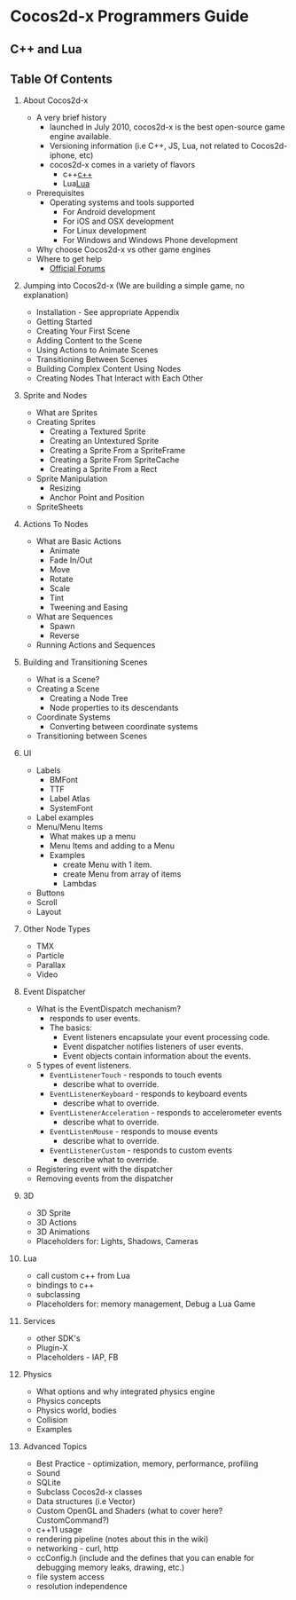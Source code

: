 # Cocos2d-x Programmers Guide
## C++ and Lua

## Table Of Contents

1. About Cocos2d-x
    * A very brief history
        * launched in July 2010, cocos2d-x is the best open-source game engine available. 
        * Versioning information (i.e C++, JS, Lua, not related to Cocos2d-iphone, etc)
         * cocos2d-x comes in a variety of flavors
             * c++[c++](http://www.cocos2d-x.org/products#cocos2dx)
		     * Lua[Lua](http://www.cocos2d-x.org/products#cocos2dx-lua)
    *  Prerequisites
	      * Operating systems and tools supported
	          * For Android development
	          * For iOS and OSX development
	          * For Linux development
	          * For Windows and Windows Phone development 
    * Why choose Cocos2d-x vs other game engines
    * Where to get help
         * [Official Forums](http://http://discuss.cocos2d-x.org)
            
2. Jumping into Cocos2d-x (We are building a simple game, no explanation)
    * Installation - See appropriate Appendix
    * Getting Started
    * Creating Your First Scene
    * Adding Content to the Scene
    * Using Actions to Animate Scenes
    * Transitioning Between Scenes
    * Building Complex Content Using Nodes
    * Creating Nodes That Interact with Each Other

3. Sprite and Nodes
    * What are Sprites
    * Creating Sprites     
        * Creating a Textured Sprite
        * Creating an Untextured Sprite
        * Creating a Sprite From a SpriteFrame
        * Creating a Sprite From SpriteCache
        * Creating a Sprite From a Rect
    * Sprite Manipulation
        * Resizing
        * Anchor Point and Position    
    * SpriteSheets
    
4. Actions To Nodes
    * What are Basic Actions
        * Animate
        * Fade In/Out
        * Move
        * Rotate
        * Scale
        * Tint
        * Tweening and Easing
    * What are Sequences
        * Spawn
        * Reverse    
    * Running Actions and Sequences

5. Building and Transitioning Scenes
    * What is a Scene?
    * Creating a Scene
        * Creating a Node Tree
        * Node properties to its descendants
    * Coordinate Systems
        * Converting between coordinate systems
    * Transitioning between Scenes

6. UI
    * Labels
         * BMFont
         * TTF
         * Label Atlas
         * SystemFont
    * Label examples
    * Menu/Menu Items
        * What makes up a menu
        * Menu Items and adding to a Menu
        * Examples
             * create Menu with 1 item.
             * create Menu from array of items
             * Lambdas
    * Buttons
    * Scroll
    * Layout
    
7. Other Node Types
    * TMX
    * Particle
    * Parallax
    * Video
   
8. Event Dispatcher
    * What is the EventDispatch mechanism?
        * responds to user events.
        * The basics:
            * Event listeners encapsulate your event processing code.
            * Event dispatcher notifies listeners of user events.
            * Event objects contain information about the events.
     * 5 types of event listeners.
         * `EventListenerTouch` - responds to touch events
             * describe what to override.
         * `EventListenerKeyboard` - responds to keyboard events
             * describe what to override.
         * `EventListenerAcceleration` - responds to accelerometer events    
             * describe what to override.
         * `EventListenMouse` - responds to mouse events
             * describe what to override.
         * `EventListenerCustom` - responds to custom events   
             * describe what to override.
     * Registering event with the dispatcher
     * Removing events from the dispatcher

9. 3D
    * 3D Sprite
    * 3D Actions
    * 3D Animations
    * Placeholders for: Lights, Shadows, Cameras

10. Lua
    * call custom c++ from Lua
    * bindings to c++
    * subclassing
    * Placeholders for: memory management, Debug a Lua Game

11. Services
    * other SDK's
    * Plugin-X
    * Placeholders - IAP, FB
    
12. Physics
    * What options and why integrated physics engine
    * Physics concepts
    * Physics world, bodies
    * Collision
    * Examples

13. Advanced Topics
    * Best Practice - optimization, memory, performance, profiling
    * Sound
    * SQLite
    * Subclass Cocos2d-x classes
    * Data structures (i.e Vector)
    * Custom OpenGL and Shaders (what to cover here? CustomCommand?)
    * c++11 usage
    * rendering pipeline (notes about this in the wiki)
    * networking - curl, http
    * ccConfig.h (include and the defines that you can enable for debugging memory leaks, drawing, etc.)
    * file system access
    * resolution independence
